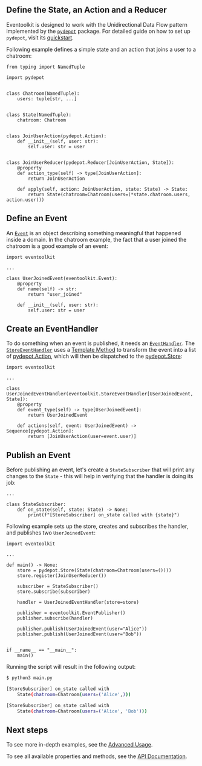 ## Define the State, an Action and a Reducer

Eventoolkit is designed to work with the Unidirectional Data Flow pattern implemented by the [`pydepot`](https://pydepot.tombartk.com) package. For detailed guide on how to set up `pydepot`, visit its [quickstart](https://pydepot.tombartk.com/quickstart/).

Following example defines a simple state and an action that joins a user to a chatroom:

```python3
from typing import NamedTuple

import pydepot


class Chatroom(NamedTuple):
    users: tuple[str, ...]


class State(NamedTuple):
    chatroom: Chatroom


class JoinUserAction(pydepot.Action):
    def __init__(self, user: str):
        self.user: str = user


class JoinUserReducer(pydepot.Reducer[JoinUserAction, State]):
    @property
    def action_type(self) -> type[JoinUserAction]:
        return JoinUserAction

    def apply(self, action: JoinUserAction, state: State) -> State:
        return State(chatroom=Chatroom(users=(*state.chatroom.users, action.user)))
```

## Define an Event

An [`Event`](/api/event/#eventoolkit.abc.Event) is an object describing something meaningful that happened inside a domain. In the chatroom example, the fact that a user joined the chatroom is a good example of an event:

```python3
import eventoolkit

...

class UserJoinedEvent(eventoolkit.Event):
    @property
    def name(self) -> str:
        return "user_joined"

    def __init__(self, user: str):
        self.user: str = user
```
## Create an EventHandler

To do something when an event is published, it needs an [`EventHandler`](/api/handler/#eventoolkit.abc.EventHandler). The [`StoreEventHandler`](/api/handler/#eventoolkit.StoreEventHandler) uses a [Template Method](https://refactoring.guru/design-patterns/template-method) to transform the event into a list of [pydepot.Action](https://pydepot.tombartk.com/api/action/#pydepot.abc.Action), which will then be dispatched to the [pydepot.Store](https://pydepot.tombartk.com/api/store/#pydepot.Store):

```python3
import eventoolkit

...

class UserJoinedEventHandler(eventoolkit.StoreEventHandler[UserJoinedEvent, State]):
    @property
    def event_type(self) -> type[UserJoinedEvent]:
        return UserJoinedEvent

    def actions(self, event: UserJoinedEvent) -> Sequence[pydepot.Action]:
        return [JoinUserAction(user=event.user)]
```

## Publish an Event

Before publishing an event, let's create a `StateSubscriber` that will print any changes to the `State` - this will help in verifying that the handler is doing its job:

```python3
...

class StateSubscriber:
    def on_state(self, state: State) -> None:
        print(f"[StoreSubscriber] on_state called with {state}")
```

Following example sets up the store, creates and subscribes the handler, and publishes two `UserJoinedEvent`: 

```python3
import eventoolkit

...

def main() -> None:
    store = pydepot.Store(State(chatroom=Chatroom(users=())))
    store.register(JoinUserReducer())

    subscriber = StateSubscriber()
    store.subscribe(subscriber)

    handler = UserJoinedEventHandler(store=store)

    publisher = eventoolkit.EventPublisher()
    publisher.subscribe(handler)

    publisher.publish(UserJoinedEvent(user="Alice"))
    publisher.publish(UserJoinedEvent(user="Bob"))


if __name__ == "__main__":
    main()
```

Running the script will result in the following output:

```sh
$ python3 main.py

[StoreSubscriber] on_state called with
    State(chatroom=Chatroom(users=('Alice',)))

[StoreSubscriber] on_state called with
    State(chatroom=Chatroom(users=('Alice', 'Bob')))
```

## Next steps

To see more in-depth examples, see the [Advanced Usage](/advanced/).

To see all available properties and methods, see the [API Documentation](/api/publisher/).
<br/>
